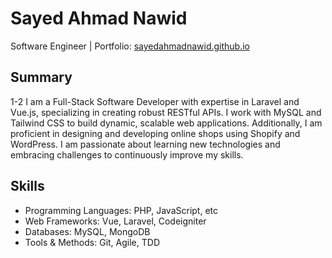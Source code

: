 
# Sayed Ahmad Nawid
Software Engineer | Portfolio: [sayedahmadnawid.github.io](https://sayedahmadnawid.github.io/resume/)

## Summary
1-2 I am a Full-Stack Software Developer with expertise in Laravel and Vue.js, specializing in creating robust RESTful APIs. I work with MySQL and Tailwind CSS to build dynamic, scalable web applications. Additionally, I am proficient in designing and developing online shops using Shopify and WordPress. I am passionate about learning new technologies and embracing challenges to continuously improve my skills.

## Skills
- Programming Languages: PHP, JavaScript, etc 
- Web Frameworks: Vue, Laravel, Codeigniter
- Databases: MySQL, MongoDB
- Tools & Methods: Git, Agile, TDD
